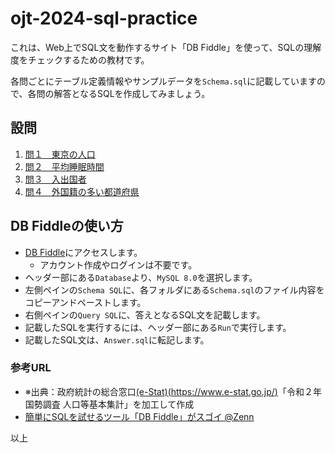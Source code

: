 # ojt-2024-sql-practice

これは、Web上でSQL文を動作するサイト「DB Fiddle」を使って、SQLの理解度をチェックするための教材です。  

各問ごとにテーブル定義情報やサンプルデータを`Schema.sql`に記載していますので、各問の解答となるSQLを作成してみましょう。

## 設問

1. [問１　東京の人口](./question-1/README.md)
2. [問２　平均睡眠時間](./question-2/README.md)
3. [問３　入出国者](./question-3/README.md)
4. [問４　外国籍の多い都道府県](./question-4/README.md)

## DB Fiddleの使い方

* [DB Fiddle](https://www.db-fiddle.com/)にアクセスします。
  * アカウント作成やログインは不要です。
* ヘッダー部にある`Database`より、`MySQL 8.0`を選択します。
* 左側ペインの`Schema SQL`に、各フォルダにある`Schema.sql`のファイル内容をコピーアンドペーストします。
* 右側ペインの`Query SQL`に、答えとなるSQL文を記載します。
* 記載したSQLを実行するには、ヘッダー部にある`Run`で実行します。
* 記載したSQL文は、`Answer.sql`に転記します。

### 参考URL

* ※出典：政府統計の総合窓口[(e-Stat)(https://www.e-stat.go.jp/)](https://www.e-stat.go.jp/)「令和２年国勢調査 人口等基本集計」を加工して作成
* [簡単にSQLを試せるツール「DB Fiddle」がスゴイ
@Zenn](https://zenn.dev/sql_geinin/articles/7454c2350259b9)

以上